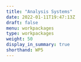 ```yaml
---
title: "Analysis Systems"
date: 2022-01-11T19:47:13Z
draft: false
menu: workpackages
type: workpackages
weight: 50
display_in_summary: true
shorthand: WP5
---
```


